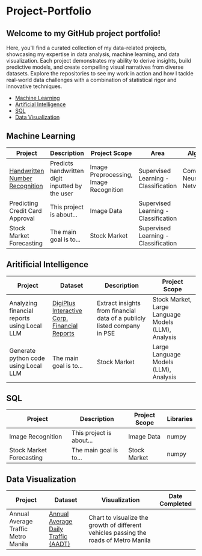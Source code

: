 # Project-Portfolio
## Welcome to my GitHub project portfolio! 
Here, you'll find a curated collection of my data-related projects, showcasing my expertise in data analysis, machine learning, and data visualization. Each project demonstrates my ability to derive insights, build predictive models, and create compelling visual narratives from diverse datasets. Explore the repositories to see my work in action and how I tackle real-world data challenges with a combination of statistical rigor and innovative techniques.

* [Machine Learning](#Machine-Learning)
* [Artificial Intelligence](#Artificial-Intelligence)
* [SQL](#SQL)
* [Data Visualization](#Data-Visualization)

## Machine Learning
| Project                         | Description                                     | Project Scope  |   Area              | Algorithm             |
|---------------------------------|-------------------------------------------------|----------------|---------------------|-----------------------|
| [Handwritten Number Recognition](https://github.com/jcpunzalan123/handwritten-recognition) | Predicts handwritten digit inputted by the user | Image Preprocessing, Image Recognition | Supervised Learning - Classification | Convolutional Neural Network  |
| Predicting Credit Card Approval | This project is about...                        | Image Data     |   Supervised Learning - Classification  |
| Stock Market Forecasting        | The main goal is to...                          | Stock Market   |   Supervised Learning - Classification  |



## Aritificial Intelligence
| Project                               | Dataset                               | Description    |   Project Scope |
|---------------------------------------|---------------------------------------|----------------|-----------------|
| Analyzing financial reports using Local LLM | [DigiPlus Interactive Corp. Financial Reports](https://edge.pse.com.ph/financialReports/form.do)  | Extract insights from financial data of a publicly listed company in PSE   |   Stock Market, Large Language Models (LLM), Analysis     |
| Generate python code using Local LLM  | The main goal is to...                | Stock Market   |   Large Language Models (LLM), Analysis  |


## SQL
| Project                   | Description                           | Project Scope  |   Libraries |
|---------------------------|---------------------------------------|----------------|-------------|
| Image Recognition         | This project is about...              | Image Data     |   numpy     |
| Stock Market Forecasting  | The main goal is to...                | Stock Market   |   numpy     |


## Data Visualization
| Project                   | Dataset                           | Visualization  |   Date Completed |
|---------------------------|---------------------------------------|----------------|-------------|
|Annual Average Traffic Metro Manila| [Annual Average Daily Traffic (AADT)](https://data.gov.ph/index/public/dataset/Annual%20Average%20Daily%20Traffic%20%28AADT%29/ua1r4ams-fav9-yyqw-kdww-kjbqxpiev6la) | Chart to visualize the growth of different vehicles passing the roads of Metro Manila    |      |
